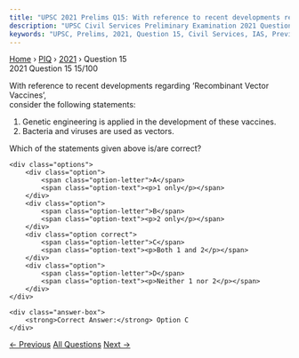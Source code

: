 ```yaml
---
title: "UPSC 2021 Prelims Q15: With reference to recent developments regarding ‘Recombinant..."
description: "UPSC Civil Services Preliminary Examination 2021 Question 15 with options and answer"
keywords: "UPSC, Prelims, 2021, Question 15, Civil Services, IAS, Previous Year Questions"
---
```


<nav class="breadcrumb">
    <a href="../../">Home</a>
    <span>›</span>
    <a href="../">PIQ</a>
    <span>›</span>
    <a href="./">2021</a>
    <span>›</span>
    <span>Question 15</span>
</nav>

<div class="question-header">
    <div class="question-meta">
        <span class="year-badge">2021</span>
        <span class="question-number">Question 15</span>
        <span class="progress">15/100</span>
    </div>
    <div class="progress-bar">
        <div class="progress-fill" style="width: 15.0%"></div>
    </div>
</div>

<div class="question-content">
    <div class="question-text">
        <p>With reference to recent developments regarding ‘Recombinant Vector Vaccines’,<br />
consider the following statements:</p>
<ol>
<li>Genetic engineering is applied in the development of these vaccines.</li>
<li>Bacteria and viruses are used as vectors.</li>
</ol>
<p>Which of the statements given above is/are correct?</p>
    </div>
    
    <div class="options">
        <div class="option">
            <span class="option-letter">A</span>
            <span class="option-text"><p>1 only</p></span>
        </div>
        <div class="option">
            <span class="option-letter">B</span>
            <span class="option-text"><p>2 only</p></span>
        </div>
        <div class="option correct">
            <span class="option-letter">C</span>
            <span class="option-text"><p>Both 1 and 2</p></span>
        </div>
        <div class="option">
            <span class="option-letter">D</span>
            <span class="option-text"><p>Neither 1 nor 2</p></span>
        </div>
    </div>

    <div class="answer-box">
        <strong>Correct Answer:</strong> Option C
    </div>
</div>

<div class="question-nav">
    <a href="../q014-the-black-cotton-soil-of-india-has-been-formed-due/" class="nav-btn prev">← Previous</a>
    <a href="../" class="nav-btn center">All Questions</a>
    <a href="../q016-in-the-context-of-hereditary-diseases-consider-the/" class="nav-btn next">Next →</a>
</div>
